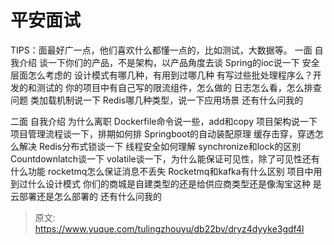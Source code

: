 # 平安面试

TIPS：面最好广一点，他们喜欢什么都懂一点的，比如测试，大数据等。
一面
自我介绍
谈一下你们的产品，不是架构，以产品角度去谈
Spring的ioc说一下
安全层面怎么考虑的
设计模式有哪几种，有用到过哪几种
有写过些批处理程序么？开发的和测试的
你的项目中有自己写的限流组件，怎么做的
日志怎么看，怎么排查问题
类加载机制说一下
Redis哪几种类型，说一下应用场景
还有什么问我的

二面
自我介绍
为什么离职
Dockerfile命令说一些，add和copy
项目架构说一下
项目管理流程谈一下，排期如何排
Springboot的自动装配原理
缓存击穿，穿透怎么解决
Redis分布式锁谈一下
线程安全如何理解
synchronize和lock的区别
Countdownlatch谈一下
volatile谈一下，为什么能保证可见性，除了可见性还有什么功能
rocketmq怎么保证消息不丢失 
Rocketmq和kafka有什么区别
项目中用到过什么设计模式
你们的商城是自建类型的还是给供应商类型还是像淘宝这种
是云部署还是怎么部署的
还有什么问我的


> 原文: <https://www.yuque.com/tulingzhouyu/db22bv/dryz4dyyke3gdf4l>